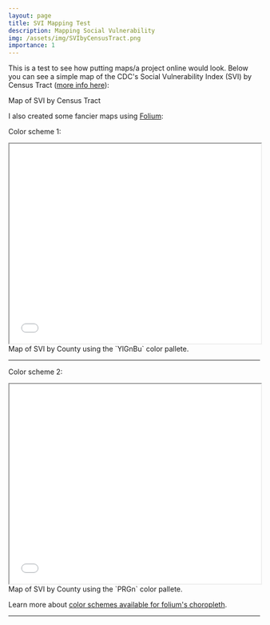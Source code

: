 ```yaml
---
layout: page
title: SVI Mapping Test
description: Mapping Social Vulnerability
img: /assets/img/SVIbyCensusTract.png
importance: 1
---
```


This is a test to see how putting maps/a project online would look. Below you can see a simple map of the CDC's Social Vulnerability Index (SVI) by Census Tract ([more info here](https://www.atsdr.cdc.gov/placeandhealth/svi/data_documentation_download.html)):

<div class="row">
    <div class="col-sm mt-3 mt-md-0">
        <img class="img-fluid rounded z-depth-1" src="{{ '/assets/img/SVIbyCensusTract.png' | relative_url }}" alt="" title="SVI by Census Tract"/>
    </div>
</div>
<div class="caption">
    Map of SVI by Census Tract
</div>

I also created some fancier maps using [Folium](https://python-visualization.github.io/folium/modules.html):

Color scheme 1:

<div class="row">
    <iframe src="{{ '/assets/html/maps/SVI2018_US_COUNTY_YlGnBu.html' | relative_url }}"  title="Map1" style="width:100%; height:400px;"></iframe>
</div>
<div class="caption">
    Map of SVI by County using the `YlGnBu` color pallete.
</div>

***

Color scheme 2:

<div class="row">
    <iframe src="{{ '/assets/html/maps/SVI2018_US_COUNTY_PRGn.html' | relative_url }}" title="Map2" style="width:100%; height:400px;"></iframe>
</div>
<div class="caption">
    Map of SVI by County using the `PRGn` color pallete.
</div>

Learn more about [color schemes available for folium's choropleth](https://colorbrewer2.org/).

***